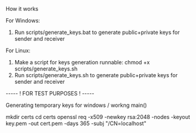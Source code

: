 How it works

For Windows:
1. Run scripts/generate_keys.bat to generate public+private keys for sender and receiver

For Linux: 
1. Make a script for keys generation runnable: chmod +x scripts/generate_keys.sh 
2. Run scripts/generate_keys.sh to generate public+private keys for sender and receiver

----- ! FOR TEST PURPOSES ! -----

Generating temporary keys for windows / workng main() 

mkdir certs
cd certs
openssl req -x509 -newkey rsa:2048 -nodes -keyout key.pem -out cert.pem -days 365 -subj "/CN=localhost"
